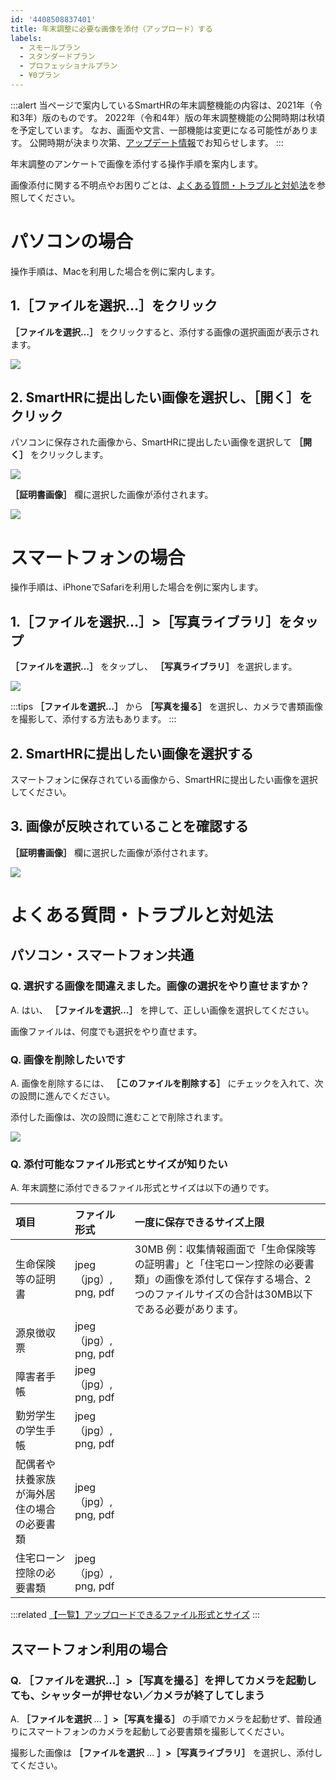 ```yaml
---
id: '4408508837401'
title: 年末調整に必要な画像を添付（アップロード）する
labels:
  - スモールプラン
  - スタンダードプラン
  - プロフェッショナルプラン
  - ¥0プラン
---
```

:::alert
当ページで案内しているSmartHRの年末調整機能の内容は、2021年（令和3年）版のものです。
2022年（令和4年）版の年末調整機能の公開時期は秋頃を予定しています。
なお、画面や文言、一部機能は変更になる可能性があります。
公開時期が決まり次第、[アップデート情報](https://smarthr.jp/update%E2%80%9D)でお知らせします。
:::

年末調整のアンケートで画像を添付する操作手順を案内します。

画像添付に関する不明点やお困りごとは、[よくある質問・トラブルと対処法](https://knowledge.smarthr.jp/hc/ja/articles/4408508837401#toc--8)を参照してください。

# パソコンの場合

操作手順は、Macを利用した場合を例に案内します。

## 1.［ファイルを選択…］をクリック

 **［ファイルを選択…］** をクリックすると、添付する画像の選択画面が表示されます。

![](./00________SmartHR____________.png)

## 2\. SmartHRに提出したい画像を選択し、［開く］をクリック

パソコンに保存された画像から、SmartHRに提出したい画像を選択して **［開く］** をクリックします。

![](./____________SmartHR____________.png)

 **［証明書画像］** 欄に選択した画像が添付されます。

![](./01________SmartHR____________.png)

# スマートフォンの場合

操作手順は、iPhoneでSafariを利用した場合を例に案内します。

## 1.［ファイルを選択…］>［写真ライブラリ］をタップ

 **［ファイルを選択…］** をタップし、 **［写真ライブラリ］** を選択します。

![](./iOS____.png)

:::tips
 **［ファイルを選択…］** から **［写真を撮る］** を選択し、カメラで書類画像を撮影して、添付する方法もあります。
:::

## 2\. SmartHRに提出したい画像を選択する

スマートフォンに保存されている画像から、SmartHRに提出したい画像を選択してください。

## 3\. 画像が反映されていることを確認する

 **［証明書画像］** 欄に選択した画像が添付されます。

![](./iOS______1_.png)

# よくある質問・トラブルと対処法

## パソコン・スマートフォン共通

### Q. 選択する画像を間違えました。画像の選択をやり直せますか？

A. はい、 **［ファイルを選択…］** を押して、正しい画像を選択してください。

画像ファイルは、何度でも選択をやり直せます。

### Q. 画像を削除したいです

A. 画像を削除するには、 **［このファイルを削除する］** にチェックを入れて、次の設問に進んでください。

添付した画像は、次の設問に進むことで削除されます。

![](./02________SmartHR____________.png)

### Q. 添付可能なファイル形式とサイズが知りたい

A. 年末調整に添付できるファイル形式とサイズは以下の通りです。

| 項目 | ファイル形式 | 一度に保存できるサイズ上限 |
| :-- | :-- | :-- |
| 生命保険等の証明書 | jpeg（jpg）, png, pdf |   30MB  例：収集情報画面で「生命保険等の証明書」と「住宅ローン控除の必要書類」の画像を添付して保存する場合、2つのファイルサイズの合計は30MB以下である必要があります。   |
| 源泉徴収票 | jpeg（jpg）, png, pdf |
| 障害者手帳 | jpeg（jpg）, png, pdf |
| 勤労学生の学生手帳 | jpeg（jpg）, png, pdf |
| 配偶者や扶養家族が海外居住の場合の必要書類 | jpeg（jpg）, png, pdf |
| 住宅ローン控除の必要書類 | jpeg（jpg）, png, pdf |

:::related
[【一覧】アップロードできるファイル形式とサイズ](https://knowledge.smarthr.jp/hc/ja/articles/360026106354)
:::

## スマートフォン利用の場合

### Q. ［ファイルを選択…］>［写真を撮る］を押してカメラを起動しても、シャッターが押せない／カメラが終了してしまう

A.  **［ファイルを選択** … **］>［写真を撮る］** の手順でカメラを起動せず、普段通りにスマートフォンのカメラを起動して必要書類を撮影してください。

撮影した画像は **［ファイルを選択** … **］>［写真ライブラリ］** を選択し、添付してください。

